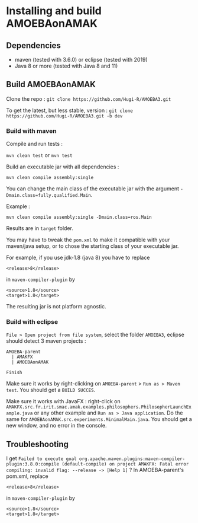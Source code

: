 # Installing and build AMOEBAonAMAK

## Dependencies
- maven (tested with 3.6.0) or eclipse (tested with 2019)
- Java 8 or more (tested with Java 8 and 11)

## Build AMOEBAonAMAK
Clone the repo : `git clone https://github.com/Hugi-R/AMOEBA3.git`

To get the latest, but less stable, version : `git clone https://github.com/Hugi-R/AMOEBA3.git -b dev`

### Build with maven
Compile and run tests :

`mvn clean test` or `mvn test`

Build an executable jar with all dependencies :

```
mvn clean compile assembly:single
```

You can change the main class of the executable jar with the argument `-Dmain.class=fully.qualified.Main`.

Example :
```
mvn clean compile assembly:single -Dmain.class=ros.Main
```

Results are in `target` folder.

You may have to tweak the `pom.xml` to make it compatible with your maven/java setup, or to chose the starting class of your executable jar.

For example, if you use jdk-1.8 (java 8) you have to replace 
```
<release>8</release>
```
in `maven-compiler-plugin` by
```
<source>1.8</source>
<target>1.8</target>
```

The resulting jar is not platform agnostic.

### Build with eclipse
`File > Open project from file system`, select the folder `AMOEBA3`, eclipse should detect 3 maven projects :
```
AMOEBA-parent
  | AMAKFX
  | AMOEBAonAMAK
```
`Finish`

Make sure it works by right-clicking on `AMOEBA-parent` > `Run as > Maven test`. You should get a `BUILD SUCCES`.

Make sure it works with JavaFX : right-click on `AMAKFX.src.fr.irit.smac.amak.examples.philosophers.PhilosopherLaunchExample.java` or any other example and `Run as > Java application`. Do the same for `AMOEBAonAMAK.src.experiments.MinimalMain.java`. You should get a new window, and no error in the console.

## Troubleshooting
 I get `Failed to execute goal org.apache.maven.plugins:maven-compiler-plugin:3.8.0:compile (default-compile) on project AMAKFX: Fatal error compiling: invalid flag: --release -> [Help 1]` ? In AMOEBA-parent's pom.xml, replace 
```
<release>8</release>
```
in `maven-compiler-plugin` by
```
<source>1.8</source>
<target>1.8</target>
```